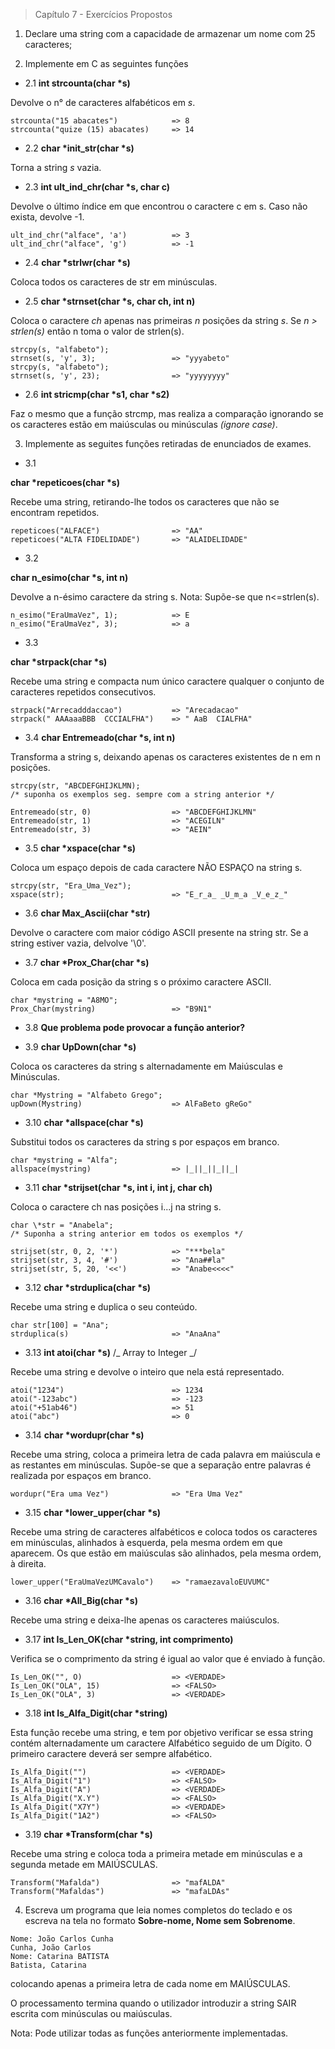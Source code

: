 > Capítulo 7 - Exercícios Propostos

1. Declare uma string com a capacidade de armazenar um nome com 25 caracteres;

2. Implemente em C as seguintes funções

- 2.1
  **int strcounta(char \*s)**

Devolve o n° de caracteres alfabéticos em _s_.

```
strcounta("15 abacates")            => 8
strcounta("quize (15) abacates)     => 14
```

- 2.2
  **char \*init_str(char \*s)**

Torna a string _s_ vazia.

- 2.3
  **int ult_ind_chr(char \*s, char c)**

Devolve o último índice em que encontrou o caractere c em s. Caso não exista, devolve -1.

```
ult_ind_chr("alface", 'a')          => 3
ult_ind_chr("alface", 'g')          => -1
```

- 2.4
  **char \*strlwr(char \*s)**

Coloca todos os caracteres de str em minúsculas.

- 2.5
  **char \*strnset(char \*s, char ch, int n)**

Coloca o caractere _ch_ apenas nas primeiras _n_ posições da string _s_.
Se _n > strlen(s)_ então n toma o valor de strlen(s).

```
strcpy(s, "alfabeto");
strnset(s, 'y', 3);                 => "yyyabeto"
strcpy(s, "alfabeto");
strnset(s, 'y', 23);                => "yyyyyyyy"
```

- 2.6
  **int stricmp(char \*s1, char \*s2)**

Faz o mesmo que a função strcmp, mas realiza a comparação ignorando se os caracteres estão em maiúsculas ou minúsculas _(ignore case)_.

3. Implemente as seguites funções retiradas de enunciados de exames.

- 3.1

**char \*repeticoes(char \*s)**

Recebe uma string, retirando-lhe todos os caracteres que não se encontram repetidos.

```
repeticoes("ALFACE")                => "AA"
repeticoes("ALTA FIDELIDADE")       => "ALAIDELIDADE"
```

- 3.2

**char n_esimo(char \*s, int n)**

Devolve a n-ésimo caractere da string s.
Nota: Supõe-se que n<=strlen(s).

```
n_esimo("EraUmaVez", 1);            => E
n_esimo("EraUmaVez", 3);            => a
```

- 3.3

**char \*strpack(char \*s)**

Recebe uma string e compacta num único caractere qualquer o conjunto de caracteres repetidos consecutivos.

```
strpack("Arrecadddaccao")           => "Arecadacao"
strpack(" AAAaaaBBB  CCCIALFHA")    => " AaB  CIALFHA"
```

- 3.4
  **char Entremeado(char \*s, int n)**

Transforma a string s, deixando apenas os caracteres existentes de n em n posições.

```
strcpy(str, "ABCDEFGHIJKLMN);
/* suponha os exemplos seg. sempre com a string anterior */

Entremeado(str, 0)                  => "ABCDEFGHIJKLMN"
Entremeado(str, 1)                  => "ACEGILN"
Entremeado(str, 3)                  => "AEIN"
```

- 3.5
  **char \*xspace(char \*s)**

Coloca um espaço depois de cada caractere NÃO ESPAÇO na string s.

```
strcpy(str, "Era_Uma_Vez");
xspace(str);                        => "E_r_a_ _U_m_a _V_e_z_"
```

- 3.6
  **char Max_Ascii(char \*str)**

Devolve o caractere com maior código ASCII presente na string str.
Se a string estiver vazia, delvolve '\0'.

- 3.7
  **char \*Prox_Char(char \*s)**

Coloca em cada posição da string s o próximo caractere ASCII.

```
char *mystring = "A8MO";
Prox_Char(mystring)                 => "B9N1"
```

- 3.8
  **Que problema pode provocar a função anterior?**

- 3.9
  **char UpDown(char \*s)**

Coloca os caracteres da string s alternadamente em Maiúsculas e Minúsculas.

```
char *Mystring = "Alfabeto Grego";
upDown(Mystring)                    => AlFaBeto gReGo"
```

- 3.10
  **char \*allspace(char \*s)**

Substitui todos os caracteres da string s por espaços em branco.

```
char *mystring = "Alfa";
allspace(mystring)                  => |_||_||_||_|
```

- 3.11
  **char \*strijset(char \*s, int i, int j, char ch)**

Coloca o caractere ch nas posições i...j na string s.

```
char \*str = "Anabela";
/* Suponha a string anterior em todos os exemplos */

strijset(str, 0, 2, '*')            => "***bela"
strijset(str, 3, 4, '#')            => "Ana##la"
strijset(str, 5, 20, '<<')          => "Anabe<<<<"
```

- 3.12
  **char \*strduplica(char \*s)**

Recebe uma string e duplica o seu conteúdo.

```
char str[100] = "Ana";
strduplica(s)                       => "AnaAna"
```

- 3.13
  **int atoi(char \*s)** /_ Array to Integer _/

Recebe uma string e devolve o inteiro que nela está representado.

```
atoi("1234")                        => 1234
atoi("-123abc")                     => -123
atoi("+51ab46")                     => 51
atoi("abc")                         => 0
```

- 3.14
  **char \*wordupr(char \*s)**

Recebe uma string, coloca a primeira letra de cada palavra em maiúscula e as restantes em minúsculas. Supõe-se que a separação entre palavras é realizada por espaços em branco.

```
wordupr("Era uma Vez")              => "Era Uma Vez"
```

- 3.15
  **char \*lower_upper(char \*s)**

Recebe uma string de caracteres alfabéticos e coloca todos os caracteres em minúsculas, alinhados à esquerda, pela mesma ordem em que aparecem. Os que estão em maiúsculas são alinhados, pela mesma ordem, à direita.

```
lower_upper("EraUmaVezUMCavalo")    => "ramaezavaloEUVUMC"
```

- 3.16
  **char \*All_Big(char \*s)**

Recebe uma string e deixa-lhe apenas os caracteres maiúsculos.

- 3.17
  **int Is_Len_OK(char \*string, int comprimento)**

Verifica se o comprimento da string é igual ao valor que é enviado à função.

```
Is_Len_OK("", O)                    => <VERDADE>
Is_Len_OK("OLA", 15)                => <FALSO>
Is_Len_OK("OLA", 3)                 => <VERDADE>
```

- 3.18
  **int Is_Alfa_Digit(char \*string)**

Esta função recebe uma string, e tem por objetivo verificar se essa string contém alternadamente um caractere Alfabético seguido de um Dígito. O primeiro caractere deverá ser sempre alfabético.

```
Is_Alfa_Digit("")                   => <VERDADE>
Is_Alfa_Digit("1")                  => <FALSO>
Is_Alfa_Digit("A")                  => <VERDADE>
Is_Alfa_Digit("X.Y")                => <FALSO>
Is_Alfa_Digit("X7Y")                => <VERDADE>
Is_Alfa_Digit("1A2")                => <FALSO>
```

- 3.19
  **char \*Transform(char \*s)**

Recebe uma string e coloca toda a primeira metade em minúsculas e a segunda metade em MAIÚSCULAS.

```
Transform("Mafalda")                => "mafALDA"
Transform("Mafaldas")               => "mafaLDAs"
```

4. Escreva um programa que leia nomes completos do teclado e os escreva na tela no formato **Sobre-nome, Nome sem Sobrenome**.

```
Nome: João Carlos Cunha
Cunha, João Carlos
Nome: Catarina BATISTA
Batista, Catarina
```

colocando apenas a primeira letra de cada nome em MAIÚSCULAS.

O processamento termina quando o utilizador introduzir a string SAIR escrita com minúsculas ou maiúsculas.

Nota: Pode utilizar todas as funções anteriormente implementadas.
